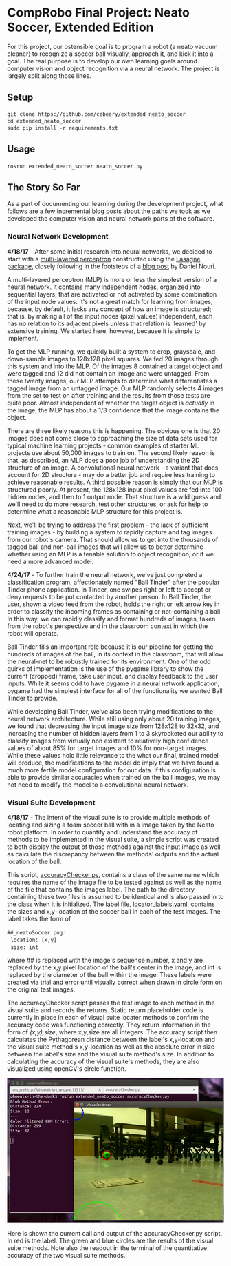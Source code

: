# CompRobo Final Project: Neato Soccer, Extended Edition
For this project, our ostensible goal is to program a robot (a neato vacuum cleaner) to recognize a soccer ball visually, approach it, and kick it into a goal. The real purpose is to develop our own learning goals around computer vision and object recognition via a neural network. The project is largely split along those lines.

## Setup
```
git clone https://github.com/cebeery/extended_neato_soccer
cd extended_neato_soccer
sudo pip install -r requirements.txt
```

## Usage
`rosrun extended_neato_soccer neato_soccer.py`

## The Story So Far
As a part of documenting our learning during the development project, what follows are a few incremental blog posts about the paths we took as we developed the computer vision and neural network parts of the software.

### Neural Network Development

**4/18/17** - After some initial research into neural networks, we decided to start with a [multi-layered perceptron](https://en.wikipedia.org/wiki/Multilayer_perceptron) constructed using the [Lasagne package](https://github.com/Lasagne/Lasagne), closely following in the footsteps of a [blog post](http://danielnouri.org/notes/2014/12/17/using-convolutional-neural-nets-to-detect-facial-keypoints-tutorial/) by Daniel Nouri.

A multi-layered perceptron (MLP) is more or less the simplest version of a neural network. It contains many independent nodes, organized into sequential layers, that are activated or not activated by some combination of the input node values. It's not a great match for learning from images, because, by default, it lacks any concept of how an image is structured; that is, by making all of the input nodes (pixel values) independent, each has no relation to its adjacent pixels unless that relation is 'learned' by extensive training. We started here, however, because it is simple to implement.

To get the MLP running, we quickly built a system to crop, grayscale, and down-sample images to 128x128 pixel squares. We fed 20 images through this system and into the MLP. Of the images 8 contained a target object and were tagged and 12 did not contain an image and were untagged. From these twenty images, our MLP attempts to determine what differentiates a tagged image from an untagged image. Our MLP randomly selects 4 images from the set to test on after training and the results from those tests are quite poor. Almost independent of whether the target object is *actually* in the image, the MLP has about a 1/3 confidence that the image contains the object.

There are three likely reasons this is happening. The obvious one is that 20 images does not come close to approaching the size of data sets used for typical machine learning projects - common examples of starter ML projects use about 50,000 images to train on. The second likely reason is that, as described, an MLP does a poor job of understanding the 2D structure of an image. A convolutional neural network - a variant that does account for 2D structure - may do a better job and require less training to achieve reasonable results. A third possible reason is simply that our MLP is structured poorly. At present, the 128x128 input pixel values are fed into 100 hidden nodes, and then to 1 output node. That structure is a wild guess and we'll need to do more research, test other structures, or ask for help to determine what a reasonable MLP structure for this project is.

Next, we'll be trying to address the first problem - the lack of sufficient training images - by building a system to rapidly capture and tag images from our robot's camera. That should allow us to get into the thousands of tagged ball and non-ball images that will allow us to better determine whether using an MLP is a tenable solution to object recognition, or if we need a more advanced model.

**4/24/17** - To further train the neural network, we've just completed a classification program, affectionately named "Ball Tinder" after the popular Tinder phone application. In Tinder, one swipes right or left to accept or deny requests to be put contacted by another person. In Ball Tinder, the user, shown a video feed from the robot, holds the right or left arrow key in order to classify the incoming frames as containing or not-containing a ball. In this way, we can rapidly classify and format hundreds of images, taken from the robot's perspective and in the classroom context in which the robot will operate.

Ball Tinder fills an important role because it is our pipeline for getting the hundreds of images of the ball, in its context in the classroom, that will allow the neural-net to be robustly trained for its environment. One of the odd quirks of implementation is the use of the pygame library to show the current (cropped) frame, take user input, and display feedback to the user inputs. While it seems odd to have pygame in a neural network application, pygame had the simplest interface for all of the functionality we wanted Ball Tinder to provide.

While developing Ball Tinder, we've also been trying modifications to the neural network architecture. While still using only about 20 training images, we found that decreasing the input image size from 128x128 to 32x32, and increasing the number of hidden layers from 1 to 3 skyrocketed our ability to classify images from virtually non existent to relatively high confidence values of about 85% for target images and 10% for non-target images. While these values hold little relevance to the what our final, trained model will produce, the modifications to the model do imply that we have found a much more fertile model configuration for our data. If this configuration is able to provide similar accuracies when trained on the ball images, we may not need to modify the model to a convolutional neural network.

### Visual Suite Development

**4/18/17** - The intent of the visual suite is to provide multiple methods of locating and sizing a foam soccer ball with in a image taken by the Neato robot platform. In order to quantify and understand the accuracy of methods to be implemented in the visual suite, a simple script was created to both display the output of those methods against the input image as well as calculate the discrepancy between the methods' outputs and the actual location of the ball.

This script, [accuracyChecker.py](scripts/accuracyChecker.py), contains a class of the same name which requires the name of the image file to be tested against as well as the name of the file that contains the images label. The path to the directory containing these two files is assumed to be identical and is also passed in to the class when it is initialized. The label file, [locator_labels.yaml](images/locator_labels.yaml), contains the sizes and x,y-location of the soccer ball in each of the test images. The label takes the form of 

`##_neatoSoccer.png:`<br>
&nbsp;&nbsp;`location: [x,y]`<br> 
&nbsp;&nbsp;`size: int`

where ## is replaced with the image's sequence number, x and y are replaced by the x,y pixel location of the ball's center in the image, and int is replaced by the diameter of the ball within the image. These labels were created via trial and error until visually correct when drawn in circle form on the original test images. 

The accuracyChecker script passes the test image to each method in the visual suite and records the returns.  Static return placeholder code is currently in place in each of visual suite locater methods to confirm the accuracy code was functioning correctly. They return information in the form of *(x,y),size*, where x,y,size are all integers. The accuracy script then calculates the Pythagorean distance between the label's x,y-location and the visual suite method's x,y-location as well as the absolute error in size between the label's size and the visual suite method's size. In addition to calculating the accuracy of the visual suite's methods, they are also visualized using openCV's circle function. 

![documentation/accuracyChecker_lbl.png](documentation/accuracyChecker_labelled.png) 

Here is shown the current call and output of the accuracyChecker.py script. In red is the label. The green and blue circles are the results of the visual suite methods. Note also the readout in the terminal of the quantitative accuracy of the two visual suite methods.  


